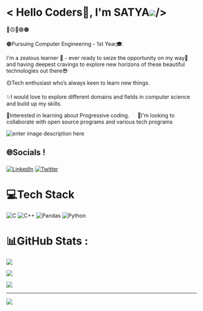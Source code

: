 
#
# < Hello Coders🚀, I'm SATYA[![](https://raw.githubusercontent.com/syedareehaquasar/syedareehaquasar/master/gifs/Hi.gif)](https://raw.githubusercontent.com/syedareehaquasar/syedareehaquasar/master/gifs/Hi.gif)/>
🔵🟡🔴🟢🟠


🟠Pursuing Computer Engineering - 1st Year🎓.

I'm a zealous learner 🌈 - ever ready to seize the opportunity on my way💯 and 
having deepest cravings to explore new horizons of these beautiful technologies out there😎

🟡Tech enthusiast who’s always keen to learn new things.

✨I would love to explore different domains and fields in computer science and build up my skills.

🔴Interested in learning about Progressive coding.
 
🚀I'm looking to collaborate with open source programs and various tech programs
 
 ![enter image description here](https://camo.githubusercontent.com/6607041227d81f650340ff070cc2843518acad359b57e5bb054a9fb7127aa041/68747470733a2f2f63646e2e6472696262626c652e636f6d2f75736572732f323634363432332f73637265656e73686f74732f353530373139362f636f6d70757465722e676966)

  

## 🌐Socials !
###
[![LinkedIn](https://img.shields.io/badge/LinkedIn-%230077B5.svg?logo=linkedin&logoColor=white)](https://linkedin.com/in/https://www.linkedin.com/in/d-satya-11022a22b/) [![Twitter](https://img.shields.io/badge/Twitter-%231DA1F2.svg?logo=Twitter&logoColor=white)](https://twitter.com/https://twitter.com/DDannapurna)

  

# 💻Tech Stack

![C](https://img.shields.io/badge/c-%2300599C.svg?style=flat&logo=c&logoColor=white) ![C++](https://img.shields.io/badge/c++-%2300599C.svg?style=flat&logo=c%2B%2B&logoColor=white) ![Pandas](https://img.shields.io/badge/pandas-%23150458.svg?style=flat&logo=pandas&logoColor=white) ![Python](https://img.shields.io/badge/python-3670A0?style=flat&logo=python&logoColor=ffdd54)

# 📊GitHub Stats :

![](https://github-readme-stats.vercel.app/api?username=dvlsatya&theme=blueberry&hide_border=false&include_all_commits=false&count_private=true)<br/>

![](https://github-readme-streak-stats.herokuapp.com/?user=dvlsatya&theme=blueberry&hide_border=false)<br/>

![](https://github-readme-stats.vercel.app/api/top-langs/?username=dvlsatya&theme=blueberry&hide_border=false&include_all_commits=false&count_private=true&layout=compact)

  

---

[![](https://visitcount.itsvg.in/api?id=dvlsatya&icon=0&color=1)](https://visitcount.itsvg.in)

